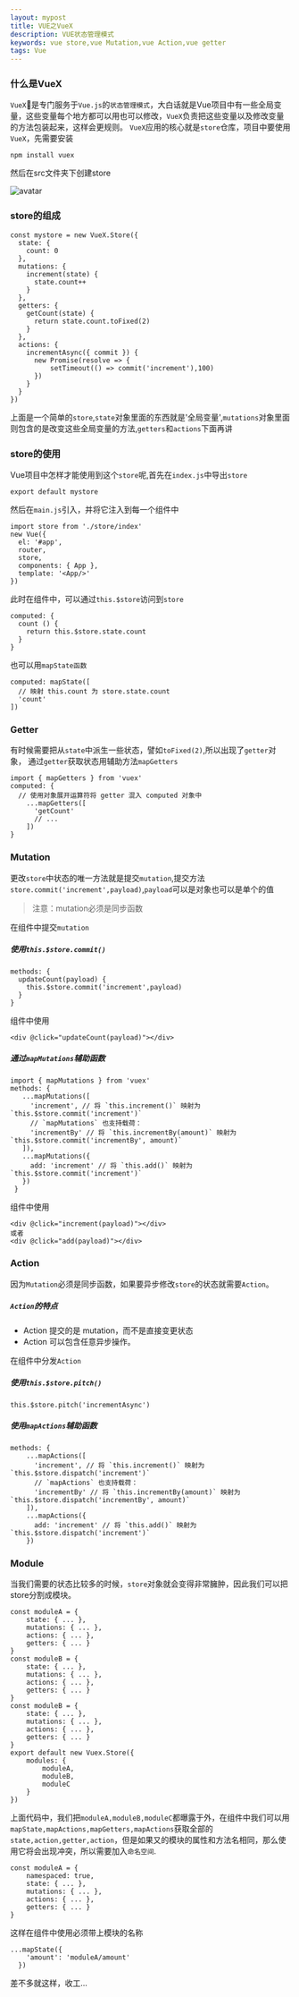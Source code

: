 ```yaml
---
layout: mypost
title: VUE之VueX
description: VUE状态管理模式
keywords: vue store,vue Mutation,vue Action,vue getter
tags: Vue
---
```

### 什么是VueX
`VueX`是专门服务于`Vue.js`的`状态管理模式`，大白话就是Vue项目中有一些全局变量，这些变量每个地方都可以用也可以修改，`VueX`负责把这些变量以及修改变量的方法包装起来，这样会更规则。
`VueX`应用的核心就是`store`仓库，项目中要使用`VueX`，先需要安装
```
npm install vuex
```
然后在src文件夹下创建store

![avatar](store.jpg)
### store的组成
```
const mystore = new VueX.Store({
  state: {
    count: 0
  },
  mutations: {
    increment(state) {
      state.count++
    }
  },
  getters: {
    getCount(state) {
      return state.count.toFixed(2)
    }
  },
  actions: {
    incrementAsync({ commit }) {
      new Promise(resolve => {
          setTimeout(() => commit('increment'),100)
      })
    }
  }
})
```
上面是一个简单的`store`,`state`对象里面的东西就是'全局变量',`mutations`对象里面则包含的是改变这些全局变量的方法,`getters`和`actions`下面再讲
### store的使用
Vue项目中怎样才能使用到这个`store`呢,首先在`index.js`中导出`store`
```
export default mystore
```
然后在`main.js`引入，并将它注入到每一个组件中
```
import store from './store/index'
new Vue({
  el: '#app',
  router,
  store,
  components: { App },
  template: '<App/>'
})
```
此时在组件中，可以通过`this.$store`访问到`store`
```
computed: {
  count () {
    return this.$store.state.count
  }
}
```
也可以用`mapState函数`
```
computed: mapState([
  // 映射 this.count 为 store.state.count
  'count'
])
```
### Getter
有时候需要把从`state`中派生一些状态，譬如`toFixed(2)`,所以出现了`getter`对象，
通过`getter`获取状态用辅助方法`mapGetters`
```
import { mapGetters } from 'vuex'
computed: {
  // 使用对象展开运算符将 getter 混入 computed 对象中
    ...mapGetters([
      'getCount'
      // ...
    ])
}
```
### Mutation
更改`store`中状态的唯一方法就是提交`mutation`,提交方法`store.commit('increment',payload)`,`payload`可以是对象也可以是单个的值
> 注意：mutation必须是同步函数

在组件中提交`mutation`

##### 使用`this.$store.commit()`


```
methods: {
  updateCount(payload) {
    this.$store.commit('increment',payload)
  }
}
```


组件中使用


```
<div @click="updateCount(payload)"></div>
```

##### 通过`mapMutations`辅助函数

```
import { mapMutations } from 'vuex'
methods: {
   ...mapMutations([
     'increment', // 将 `this.increment()` 映射为 `this.$store.commit('increment')`
     // `mapMutations` 也支持载荷：
     'incrementBy' // 将 `this.incrementBy(amount)` 映射为 `this.$store.commit('incrementBy', amount)`
   ]),
   ...mapMutations({
     add: 'increment' // 将 `this.add()` 映射为 `this.$store.commit('increment')`
   })
 }
```


组件中使用


```
<div @click="increment(payload)"></div>
或者
<div @click="add(payload)"></div>
```

### Action
因为`Mutation`必须是同步函数，如果要异步修改`store`的状态就需要`Action`。

##### `Action`的特点
* Action 提交的是 mutation，而不是直接变更状态
* Action 可以包含任意异步操作。

在组件中分发`Action`
##### 使用`this.$store.pitch()`

```
this.$store.pitch('incrementAsync')
```


##### 使用`mapActions`辅助函数


```
methods: {
    ...mapActions([
      'increment', // 将 `this.increment()` 映射为 `this.$store.dispatch('increment')`
      // `mapActions` 也支持载荷：
      'incrementBy' // 将 `this.incrementBy(amount)` 映射为 `this.$store.dispatch('incrementBy', amount)`
    ]),
    ...mapActions({
      add: 'increment' // 将 `this.add()` 映射为 `this.$store.dispatch('increment')`
    })
```


### Module

当我们需要的状态比较多的时候，`store`对象就会变得非常臃肿，因此我们可以把store分割成模块。


```
const moduleA = {
    state: { ... },
    mutations: { ... },
    actions: { ... },
    getters: { ... }
}
const moduleB = {
    state: { ... },
    mutations: { ... },
    actions: { ... },
    getters: { ... }
}
const moduleB = {
    state: { ... },
    mutations: { ... },
    actions: { ... },
    getters: { ... }
}
export default new Vuex.Store({
    modules: {
        moduleA,
        moduleB,
        moduleC
    }
})
```


上面代码中，我们把`moduleA,moduleB,moduleC`都曝露于外，在组件中我们可以用`mapState,mapActions,mapGetters,mapActions`获取全部的`state,action,getter,action`，但是如果又的模块的属性和方法名相同，那么使用它将会出现冲突，所以需要加入`命名空间`.


```
const moduleA = {
    namespaced: true,
    state: { ... },
    mutations: { ... },
    actions: { ... },
    getters: { ... }
}
```


这样在组件中使用必须带上模块的名称


```
...mapState({
    'amount': 'moduleA/amount'
  })
```


差不多就这样，收工...
